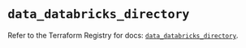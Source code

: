 # `data_databricks_directory`

Refer to the Terraform Registry for docs: [`data_databricks_directory`](https://registry.terraform.io/providers/databricks/databricks/1.34.0/docs/data-sources/directory).
